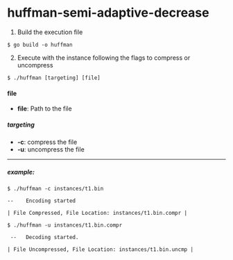 # huffman-semi-adaptive-decrease

1. Build the execution file
```shell
$ go build -o huffman
```

2. Execute with the instance following the flags to compress or uncompress

```shell
$ ./huffman [targeting] [file]
```
#### file

* **file**: Path to the file

##### targeting

* **-c**: compress the file
* **-u**: uncompress the file

---

##### example:

```shell
$ ./huffman -c instances/t1.bin

--	  Encoding started

| File Compressed, File Location: instances/t1.bin.compr |

$ ./huffman -u instances/t1.bin.compr

 --	  Decoding started.

| File Uncompressed, File Location: instances/t1.bin.uncmp |
```
